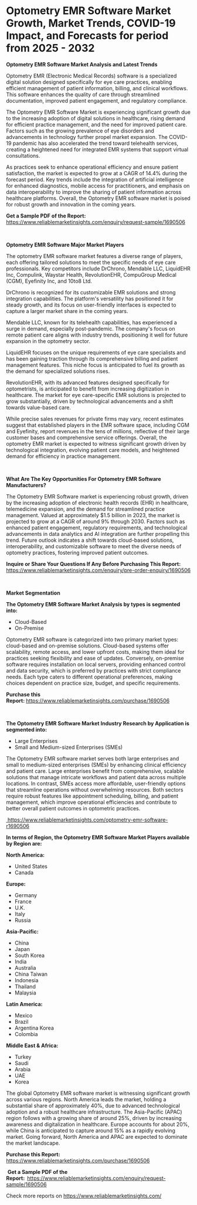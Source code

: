 <p><h1>Optometry EMR Software Market Growth, Market Trends, COVID-19 Impact, and Forecasts for period from 2025 - 2032</h1></p><p><strong>Optometry EMR Software Market Analysis and Latest Trends</strong></p>
<p><p>Optometry EMR (Electronic Medical Records) software is a specialized digital solution designed specifically for eye care practices, enabling efficient management of patient information, billing, and clinical workflows. This software enhances the quality of care through streamlined documentation, improved patient engagement, and regulatory compliance.</p><p>The Optometry EMR Software Market is experiencing significant growth due to the increasing adoption of digital solutions in healthcare, rising demand for efficient practice management, and the need for improved patient care. Factors such as the growing prevalence of eye disorders and advancements in technology further propel market expansion. The COVID-19 pandemic has also accelerated the trend toward telehealth services, creating a heightened need for integrated EMR systems that support virtual consultations.</p><p>As practices seek to enhance operational efficiency and ensure patient satisfaction, the market is expected to grow at a CAGR of 14.4% during the forecast period. Key trends include the integration of artificial intelligence for enhanced diagnostics, mobile access for practitioners, and emphasis on data interoperability to improve the sharing of patient information across healthcare platforms. Overall, the Optometry EMR software market is poised for robust growth and innovation in the coming years.</p></p>
<p><strong>Get a Sample PDF of the Report:&nbsp;</strong> <a href="https://www.reliablemarketinsights.com/enquiry/request-sample/1690506?utm_campaign=2454&utm_medium=2&utm_source=Github&utm_content=ia&utm_term=26032025&utm_id=optometry-emr-software">https://www.reliablemarketinsights.com/enquiry/request-sample/1690506</a></p>
<p>&nbsp;</p>
<p><strong>Optometry EMR Software Major Market Players</strong></p>
<p><p>The optometry EMR software market features a diverse range of players, each offering tailored solutions to meet the specific needs of eye care professionals. Key competitors include DrChrono, Mendable LLC, LiquidEHR Inc, Compulink, Waystar Health, RevolutionEHR, CompuGroup Medical (CGM), Eyefinity Inc, and 10to8 Ltd. </p><p>DrChrono is recognized for its customizable EMR solutions and strong integration capabilities. The platform's versatility has positioned it for steady growth, and its focus on user-friendly interfaces is expected to capture a larger market share in the coming years.</p><p>Mendable LLC, known for its telehealth capabilities, has experienced a surge in demand, especially post-pandemic. The company's focus on remote patient care aligns with industry trends, positioning it well for future expansion in the optometry sector.</p><p>LiquidEHR focuses on the unique requirements of eye care specialists and has been gaining traction through its comprehensive billing and patient management features. This niche focus is anticipated to fuel its growth as the demand for specialized solutions rises.</p><p>RevolutionEHR, with its advanced features designed specifically for optometrists, is anticipated to benefit from increasing digitization in healthcare. The market for eye care-specific EMR solutions is projected to grow substantially, driven by technological advancements and a shift towards value-based care.</p><p>While precise sales revenues for private firms may vary, recent estimates suggest that established players in the EMR software space, including CGM and Eyefinity, report revenues in the tens of millions, reflective of their large customer bases and comprehensive service offerings. Overall, the optometry EMR market is expected to witness significant growth driven by technological integration, evolving patient care models, and heightened demand for efficiency in practice management.</p></p>
<p>&nbsp;</p>
<p><strong>What Are The Key Opportunities For Optometry EMR Software Manufacturers?</strong></p>
<p><p>The Optometry EMR Software market is experiencing robust growth, driven by the increasing adoption of electronic health records (EHR) in healthcare, telemedicine expansion, and the demand for streamlined practice management. Valued at approximately $1.5 billion in 2023, the market is projected to grow at a CAGR of around 9% through 2030. Factors such as enhanced patient engagement, regulatory requirements, and technological advancements in data analytics and AI integration are further propelling this trend. Future outlook indicates a shift towards cloud-based solutions, interoperability, and customizable software to meet the diverse needs of optometry practices, fostering improved patient outcomes.</p></p>
<p><strong>Inquire or Share Your Questions If Any Before Purchasing This Report:</strong> <a href="https://www.reliablemarketinsights.com/enquiry/pre-order-enquiry/1690506?utm_campaign=2454&utm_medium=2&utm_source=Github&utm_content=ia&utm_term=26032025&utm_id=optometry-emr-software">https://www.reliablemarketinsights.com/enquiry/pre-order-enquiry/1690506</a></p>
<p>&nbsp;</p>
<p><strong>Market Segmentation</strong></p>
<p><strong>The Optometry EMR Software Market Analysis by types is segmented into:</strong></p>
<p><ul><li>Cloud-Based</li><li>On-Premise</li></ul></p>
<p><p>Optometry EMR software is categorized into two primary market types: cloud-based and on-premise solutions. Cloud-based systems offer scalability, remote access, and lower upfront costs, making them ideal for practices seeking flexibility and ease of updates. Conversely, on-premise software requires installation on local servers, providing enhanced control and data security, which is preferred by practices with strict compliance needs. Each type caters to different operational preferences, making choices dependent on practice size, budget, and specific requirements.</p></p>
<p><strong>Purchase this Report:&nbsp;</strong><a href="https://www.reliablemarketinsights.com/purchase/1690506?utm_campaign=2454&utm_medium=2&utm_source=Github&utm_content=ia&utm_term=26032025&utm_id=optometry-emr-software">https://www.reliablemarketinsights.com/purchase/1690506</a></p>
<p>&nbsp;</p>
<p><strong>The Optometry EMR Software Market Industry Research by Application is segmented into:</strong></p>
<p><ul><li>Large Enterprises</li><li>Small and Medium-sized Enterprises (SMEs)</li></ul></p>
<p><p>The Optometry EMR software market serves both large enterprises and small to medium-sized enterprises (SMEs) by enhancing clinical efficiency and patient care. Large enterprises benefit from comprehensive, scalable solutions that manage intricate workflows and patient data across multiple locations. In contrast, SMEs access more affordable, user-friendly options that streamline operations without overwhelming resources. Both sectors require robust features like appointment scheduling, billing, and patient management, which improve operational efficiencies and contribute to better overall patient outcomes in optometric practices.</p></p>
<p><a href="https://www.reliablemarketinsights.com/optometry-emr-software-r1690506?utm_campaign=2454&utm_medium=2&utm_source=Github&utm_content=ia&utm_term=26032025&utm_id=optometry-emr-software">&nbsp;https://www.reliablemarketinsights.com/optometry-emr-software-r1690506</a></p>
<p><strong>In terms of Region, the Optometry EMR Software Market Players available by Region are:</strong></p>
<p>
    <p> <strong> North America: </strong>
        <ul>
            <li>United States</li>
            <li>Canada</li>
        </ul>
        </p> 
    <p> <strong> Europe: </strong>
        <ul>
            <li>Germany</li>
            <li>France</li>
            <li>U.K.</li>
            <li>Italy</li>
            <li>Russia</li>
        </ul>
        </p> 
    <p> <strong> Asia-Pacific: </strong>
        <ul>
            <li>China</li>
            <li>Japan</li>
            <li>South Korea</li>
            <li>India</li>
            <li>Australia</li>
            <li>China Taiwan</li>
            <li>Indonesia</li>
            <li>Thailand</li>
            <li>Malaysia</li>
        </ul>
        </p> 
    <p> <strong> Latin America: </strong>
        <ul>
            <li>Mexico</li>
            <li>Brazil</li>
            <li>Argentina Korea</li>
            <li>Colombia</li>
        </ul>
        </p> 
    <p> <strong> Middle East & Africa: </strong>
        <ul>
            <li>Turkey</li>
            <li>Saudi</li>
            <li>Arabia</li>
            <li>UAE</li>
            <li>Korea</li>
        </ul>
    </p>
    </p>
<p><p>The global Optometry EMR software market is witnessing significant growth across various regions. North America leads the market, holding a substantial share of approximately 40%, due to advanced technological adoption and a robust healthcare infrastructure. The Asia-Pacific (APAC) region follows with a growing share of around 25%, driven by increasing awareness and digitalization in healthcare. Europe accounts for about 20%, while China is anticipated to capture around 15% as a rapidly evolving market. Going forward, North America and APAC are expected to dominate the market landscape.</p></p>
<p><strong>Purchase this Report: </strong><a href="https://www.reliablemarketinsights.com/purchase/1690506?utm_campaign=2454&utm_medium=2&utm_source=Github&utm_content=ia&utm_term=26032025&utm_id=optometry-emr-software">https://www.reliablemarketinsights.com/purchase/1690506</a></p>
<p>&nbsp;<strong>Get a Sample PDF of the Report:&nbsp;&nbsp;</strong><a href="https://www.reliablemarketinsights.com/enquiry/request-sample/1690506?utm_campaign=2454&utm_medium=2&utm_source=Github&utm_content=ia&utm_term=26032025&utm_id=optometry-emr-software">https://www.reliablemarketinsights.com/enquiry/request-sample/1690506</a></p>
<p><strong></strong></p>
<p>Check more reports on <a href="https://www.reliablemarketinsights.com/?utm_campaign=2454&utm_medium=2&utm_source=Github&utm_content=ia&utm_term=26032025&utm_id=optometry-emr-software">https://www.reliablemarketinsights.com/</a></p>